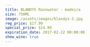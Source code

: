 ```yaml
---
title: BLANDYS Rainwater - madeira
size: 750ML
image: /assets/images/blandys-2.jpg
reg_price: $17.99
special_price: $14.99
expiration_date: 2017-02-22 00:00:00
show_wine: true
---
```




